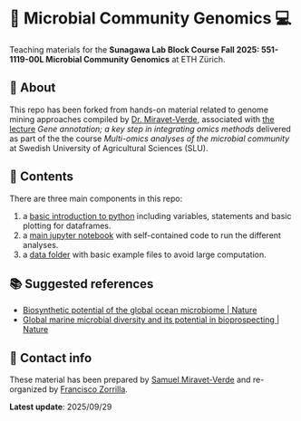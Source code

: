 # 🧬 Microbial Community Genomics 💻

Teaching materials for the **Sunagawa Lab Block Course Fall 2025: 551-1119-00L Microbial Community Genomics** at ETH Zürich.

## 📰 About

This repo has been forked from hands-on material related to genome mining approaches compiled by [Dr. Miravet-Verde](https://github.com/samuelmiver), associated with [the lecture](https://docs.google.com/presentation/d/1iad5MKHSTRdqDJgdIiTemxh5WUb9z7kTxrSJEfBV_tU/edit?usp=sharing) *Gene annotation; a key step in integrating omics methods* delivered as part of the the course *Multi-omics analyses of the microbial community* at Swedish University of Agricultural Sciences (SLU).

## 🧰 Contents

There are three main components in this repo:

1. a [basic introduction to python](./introduction_to_python.ipynb) including variables, statements and basic plotting for dataframes. 
2. a [main jupyter notebook](./hands_on_genome_mining.ipynb) with self-contained code to run the different analyses. 
3. a [data folder](./data) with basic example files to avoid large computation.

## 📚 Suggested references

- [Biosynthetic potential of the global ocean microbiome | Nature](https://www.nature.com/articles/s41586-022-04862-3)
- [Global marine microbial diversity and its potential in bioprospecting | Nature](https://www.nature.com/articles/s41586-024-07891-2)

## 🪪 Contact info

These material has been prepared by [Samuel Miravet-Verde](https://github.com/samuelmiver) and re-organized by [Francisco Zorrilla](https://github.com/franciscozorrilla).

**Latest update**: 2025/09/29
